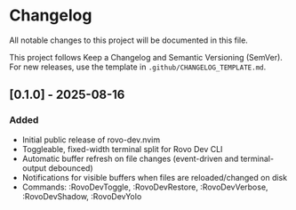 # Changelog

All notable changes to this project will be documented in this file.

This project follows Keep a Changelog and Semantic Versioning (SemVer). For new releases, use the template in `.github/CHANGELOG_TEMPLATE.md`.

## [0.1.0] - 2025-08-16
### Added
- Initial public release of rovo-dev.nvim
- Toggleable, fixed-width terminal split for Rovo Dev CLI
- Automatic buffer refresh on file changes (event-driven and terminal-output debounced)
- Notifications for visible buffers when files are reloaded/changed on disk
- Commands: :RovoDevToggle, :RovoDevRestore, :RovoDevVerbose, :RovoDevShadow, :RovoDevYolo

